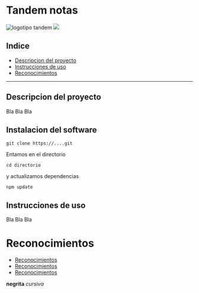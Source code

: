 # Tandem notas
![logotipo tandem](https://www.adslzone.net/app/uploads-adslzone.net/2019/04/borrar-fondo-imagen-1-930x523.jpg)
<image src="https://www.adslzone.net/app/uploads-adslzone.net/2019/04/borrar-fondo-imagen-1-930x523.jpg">
## Indice
- [Descripcion del proyecto](#descripcion-del-proyecto)
- [Instrucciones de uso](#instrucciones-de-uso)
- [Reconocimientos](#reconocimientos)
-----
## Descripcion del proyecto
Bla Bla Bla
## Instalacion del software
```shell
git clone https://....git
```
Entamos en el directorio
```shell
cd directorio
```
y actualizamos dependencias
```shell
npm update
```
## Instrucciones de uso
Bla Bla Bla
# Reconocimientos
- [Reconocimientos](https://www.github.io)
- [Reconocimientos](https://www.github.io)
- [Reconocimientos](https://www.github.io)

**negrita**
*cursiva*